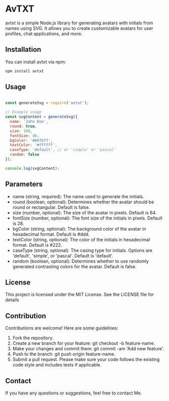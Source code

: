 # AvTXT

avtxt is a simple Node.js library for generating avatars with initials from names using SVG. It allows you to create customizable avatars for user profiles, chat applications, and more.

## Installation

You can install avtxt via npm:

```bash
npm install avtxt
```

## Usage 

```javascript

const generateSvg = require('avtxt');

// Example usage
const svgContent = generateSvg({
  name: 'John Doe',
  round: true,
  size: 100,
  fontSize: 40,
  bgColor: '#007bff',
  textColor: '#ffffff',
  caseType: 'default', // or 'simple' or 'pascal'
  random: false
});

console.log(svgContent);
```
## Parameters

- name (string, required): The name used to generate the initials.
- round (boolean, optional): Determines whether the avatar should be round or rectangular. Default is false.
- size (number, optional): The size of the avatar in pixels. Default is 64.
- fontSize (number, optional): The font size of the initials in pixels. Default is 28.
- bgColor (string, optional): The background color of the avatar in hexadecimal format. Default is #ddd.
- textColor (string, optional): The color of the initials in hexadecimal format. Default is #222.
- caseType (string, optional): The casing type for initials. Options are 'default', 'simple', or 'pascal'. Default is 'default'.
- random (boolean, optional): Determines whether to use randomly generated contrasting colors for the avatar. Default is false.

## License

This project is licensed under the MIT License. See the LICENSE file for details

## Contribution

Contributions are welcome! Here are some guidelines:

1. Fork the repository.
2. Create a new branch for your feature: git checkout -b feature-name.
3. Make your changes and commit them: git commit -am 'Add new feature'.
4. Push to the branch: git push origin feature-name.
5. Submit a pull request.
Please make sure your code follows the existing code style and includes tests if applicable.
 
## Contact 

If you have any questions or suggestions, feel free to contact Me.
